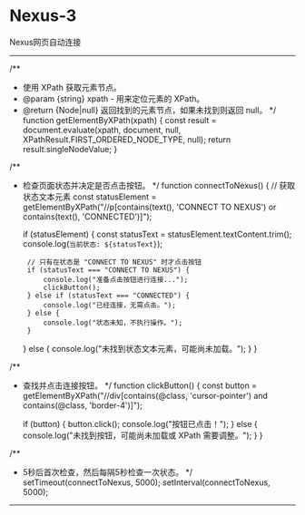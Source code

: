 # Nexus-3
Nexus网页自动连接

--------------------------

/**
 * 使用 XPath 获取元素节点。
 * @param {string} xpath - 用来定位元素的 XPath。
 * @return {Node|null} 返回找到的元素节点，如果未找到则返回 null。
 */
function getElementByXPath(xpath) {
    const result = document.evaluate(xpath, document, null, XPathResult.FIRST_ORDERED_NODE_TYPE, null);
    return result.singleNodeValue;
}

/**
 * 检查页面状态并决定是否点击按钮。
 */
function connectToNexus() {
    // 获取状态文本元素
    const statusElement = getElementByXPath("//p[contains(text(), 'CONNECT TO NEXUS') or contains(text(), 'CONNECTED')]");

    if (statusElement) {
        const statusText = statusElement.textContent.trim();
        console.log(`当前状态: ${statusText}`);

        // 只有在状态是 "CONNECT TO NEXUS" 时才点击按钮
        if (statusText === "CONNECT TO NEXUS") {
            console.log("准备点击按钮进行连接...");
            clickButton();
        } else if (statusText === "CONNECTED") {
            console.log("已经连接，无需点击。");
        } else {
            console.log("状态未知，不执行操作。");
        }
    } else {
        console.log("未找到状态文本元素，可能尚未加载。");
    }
}

/**
 * 查找并点击连接按钮。
 */
function clickButton() {
    const button = getElementByXPath("//div[contains(@class, 'cursor-pointer') and contains(@class, 'border-4')]");

    if (button) {
        button.click();
        console.log("按钮已点击！");
    } else {
        console.log("未找到按钮，可能尚未加载或 XPath 需要调整。");
    }
}

/**
 * 5秒后首次检查，然后每隔5秒检查一次状态。
 */
setTimeout(connectToNexus, 5000);
setInterval(connectToNexus, 5000);

-------------------------

